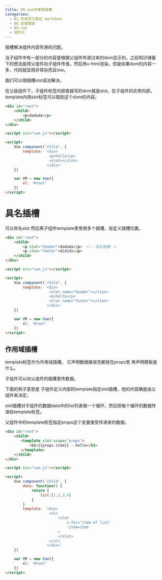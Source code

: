 ```yaml
---
title: 09.vue中使用插槽
categories:
  - 01.开发学习笔记 markdown
  - 08.前端框架
  - 04.vue
  - 组件化
---
```


插槽解决组件内容传递的问题。

当子组件中有一部分的内容是根据父组件传递过来的dom显示的，之前知识储备下的想法是用父组件向子组件传值，然后用v-html渲染。但是如果dom的内容一多，代码就显得非常杂而且low。

我们可以用插槽slot语法解决。

在父级组件下，子组件标签内部直接写的dom就是slot。在子组件的实例内部，template内用slot标签可以取到这个dom的内容。

```html
<div id="root">
    <child>
        <p>dadada</p> 
    </child>
</div>

<script src="vue.js"></script>

<script>
    Vue.component('child', {
        template: `<div>
                    <p>hello</p>
                    <slot></slot>
                   </div>`
    })

    var VM = new Vue({
        el: '#root'
    }) 
</script>

```

# 具名插槽

可以命名slot 然后再子组件template里使用多个插槽，自定义插槽位置。

```html
<div id="root">
    <child>
        <p slot="header">dadada</p>  <!--具名插槽-->
        <p slot="footer">dididi</p> 
    </child>
</div>

<script src="vue.js"></script>

<script>
    Vue.component('child', {
        template: `<div>
                    <slot name="header"></slot>
                    <p>hello</p>
                    <slot name="footer"></slot>
                   </div>`
    })

    var VM = new Vue({
        el: '#root'
    }) 
</script>

```

## 作用域插槽

template标签作为作用域插槽。
它声明数据接收完都放在props里 再声明模板是什么。

子组件可以向父组件的插槽里传数据。

下面的例子意思是 子组件定义内部的template指定slot插槽，他的内容确是由父组件来决定。

slot插槽对子组件的数据data中的list列表做一个循环，然后把每个循环的数据传递给template标签。

父组件中的template标签指定props这个变量接受传递来的数据。

```html
<div id="root">
    <child>
       <template slot-scope="props">
           <h1>{{props.item}} - hello</h1>
       </template>
    </child>
</div>

<script src="vue.js"></script>

<script>
    Vue.component('child', {
        data: function() {
            return {
                list:[1,2,3,4]
            }
	    }
        template: `<div>
					<ul>
						<slot 
							v-for="item of list"
							:item=item
						>
    					</slot>
					</ul>
                   </div>`
    })

    var VM = new Vue({
        el: '#root'
    }) 
</script>

```

